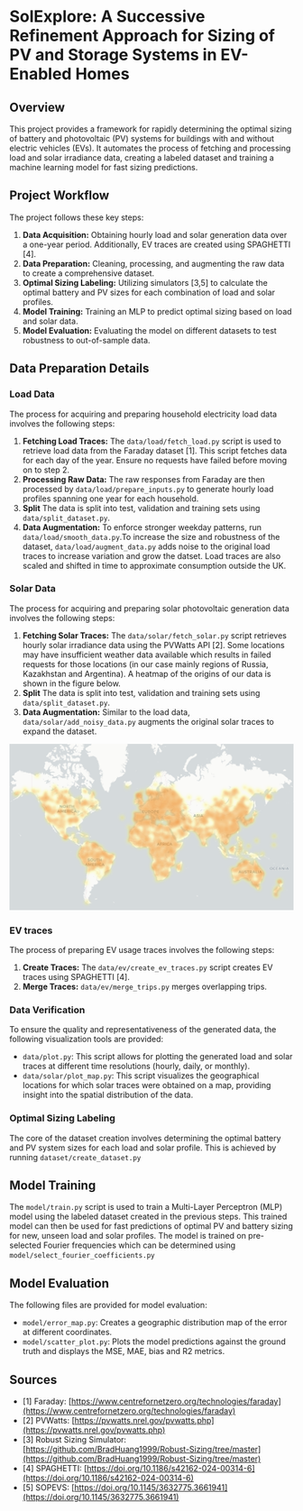 # SolExplore: A Successive Refinement Approach for Sizing of PV and Storage Systems in EV-Enabled Homes

## Overview

This project provides a framework for rapidly determining the optimal sizing of battery and photovoltaic (PV) systems for buildings with and without electric vehicles (EVs). It automates the process of fetching and processing load and solar irradiance data, creating a labeled dataset and training a machine learning model for fast sizing predictions.

## Project Workflow

The project follows these key steps:

1.  **Data Acquisition:** Obtaining hourly load and solar generation data over a one-year period. Additionally, EV traces are created using SPAGHETTI [4].
2.  **Data Preparation:** Cleaning, processing, and augmenting the raw data to create a comprehensive dataset.
3.  **Optimal Sizing Labeling:** Utilizing simulators [3,5] to calculate the optimal battery and PV sizes for each combination of load and solar profiles.
4.  **Model Training:** Training an MLP to predict optimal sizing based on load and solar data.
5.  **Model Evaluation:** Evaluating the model on different datasets to test robustness to out-of-sample data.

## Data Preparation Details

### Load Data

The process for acquiring and preparing household electricity load data involves the following steps:

1.  **Fetching Load Traces:** The `data/load/fetch_load.py` script is used to retrieve load data from the Faraday dataset [1]. This script fetches data for each day of the year. Ensure no requests have failed before moving on to step 2.
2.  **Processing Raw Data:** The raw responses from Faraday are then processed by `data/load/prepare_inputs.py` to generate hourly load profiles spanning one year for each household.
3.  **Split** The data is split into test, validation and training sets using `data/split_dataset.py`.
4.  **Data Augmentation:** To enforce stronger weekday patterns, run `data/load/smooth_data.py`.To increase the size and robustness of the dataset, `data/load/augment_data.py` adds noise to the original load traces to increase variation and grow the datset. Load traces are also scaled and shifted in time to approximate consumption outside the UK.

### Solar Data

The process for acquiring and preparing solar photovoltaic generation data involves the following steps:

1.  **Fetching Solar Traces:** The `data/solar/fetch_solar.py` script retrieves hourly solar irradiance data using the PVWatts API [2].
    Some locations may have insufficient weather data available which results in failed requests for those locations (in our case mainly regions of Russia, Kazakhstan and Argentina). A heatmap of the origins of our data is shown in the figure below.
2.  **Split** The data is split into test, validation and training sets using `data/split_dataset.py`.
3.  **Data Augmentation:** Similar to the load data, `data/solar/add_noisy_data.py` augments the original solar traces to expand the dataset.

![Figure 1: Geographic distribution of solar trace data](pv_traces_map.png)

### EV traces

The process of preparing EV usage traces involves the following steps:

1.  **Create Traces:** The `data/ev/create_ev_traces.py` script creates EV traces using SPAGHETTI [4].
2.  **Merge Traces:** `data/ev/merge_trips.py` merges overlapping trips.

### Data Verification

To ensure the quality and representativeness of the generated data, the following visualization tools are provided:

* `data/plot.py`: This script allows for plotting the generated load and solar traces at different time resolutions (hourly, daily, or monthly).
* `data/solar/plot_map.py`: This script visualizes the geographical locations for which solar traces were obtained on a map, providing insight into the spatial distribution of the data.

### Optimal Sizing Labeling

The core of the dataset creation involves determining the optimal battery and PV system sizes for each load and solar profile. This is achieved by running `dataset/create_dataset.py`

## Model Training

The `model/train.py` script is used to train a Multi-Layer Perceptron (MLP) model using the labeled dataset created in the previous steps. This trained model can then be used for fast predictions of optimal PV and battery sizing for new, unseen load and solar profiles.
The model is trained on pre-selected Fourier frequencies which can be determined using `model/select_fourier_coefficients.py`

## Model Evaluation
The following files are provided for model evaluation:
* `model/error_map.py`: Creates a geographic distribution map of the error at different coordinates.
* `model/scatter_plot.py`: Plots the model predictions against the ground truth and displays the MSE, MAE, bias and R2 metrics.

## Sources

* [1] Faraday: [https://www.centrefornetzero.org/technologies/faraday](https://www.centrefornetzero.org/technologies/faraday)
* [2] PVWatts: [https://pvwatts.nrel.gov/pvwatts.php](https://pvwatts.nrel.gov/pvwatts.php)
* [3] Robust Sizing Simulator: [https://github.com/BradHuang1999/Robust-Sizing/tree/master](https://github.com/BradHuang1999/Robust-Sizing/tree/master)
* [4] SPAGHETTI: [https://doi.org/10.1186/s42162-024-00314-6](https://doi.org/10.1186/s42162-024-00314-6)
* [5] SOPEVS: [https://doi.org/10.1145/3632775.3661941](https://doi.org/10.1145/3632775.3661941)